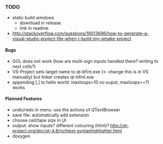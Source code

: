 ### TODO
- static build windows
  * download in release
  * link in readme
- http://stackoverflow.com/questions/19013696/how-to-generate-a-visual-studio-project-file-when-i-build-my-qmake-project

#### Bugs
- GOL does not work (how are multi-sign inputs handled there? writing to next cells?)
- VS-Project sets target name to qt-bfint<version>.exe (<- change this is in VS manually) but linker creates qt-bfint.exe
- appending [.] to hello world: maxloops=10 no ouput, maxloops>=11 works

#### Planned Features
- undo/redo in menu: use the actions of QTextBrowser
- save file: automatically add extension
- choose cell/tape size in UI
- output: show inputs? different colouring (html)? http://qt-project.org/doc/qt-4.8/richtext-syntaxhighlighter.html
- doxygen

